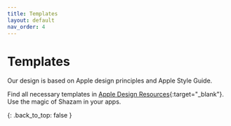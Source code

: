 ```yaml
---
title: Templates
layout: default
nav_order: 4
---
```


# Templates
Our design is based on Apple design principles and Apple Style Guide.

Find all necessary templates in [Apple Design Resources](https://developer.apple.com/design/resources/){:target="_blank"}. Use the magic of Shazam in your apps.

<!--
## Styles

- **iOS**, Android, web, desktop, **mobile**, tablet, Chrome Extension
- themes: dark, light
-->

{: .back_to_top: false }